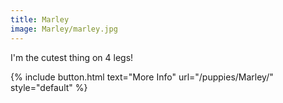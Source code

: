 ```yaml
---
title: Marley
image: Marley/marley.jpg
---
```


I'm the cutest thing on 4 legs!


{% include button.html text="More Info" url="/puppies/Marley/" style="default" %}
